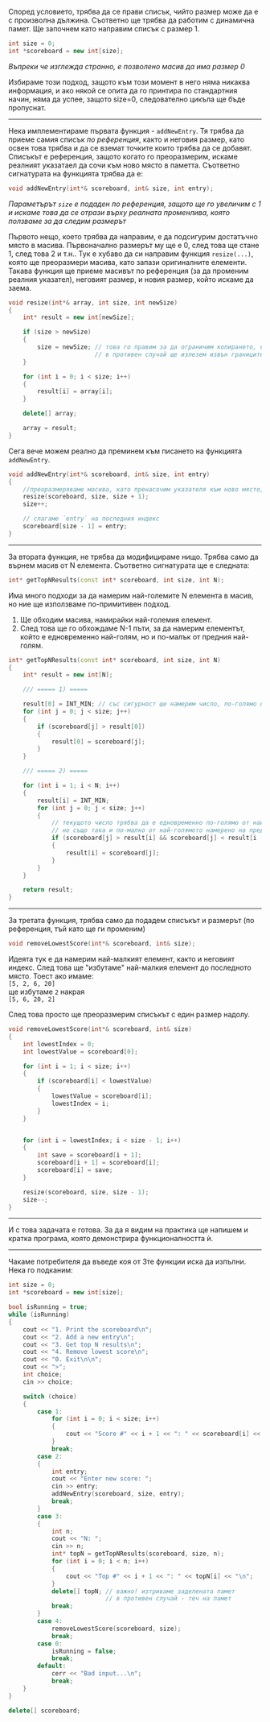 Според условието, трябва да се прави списък, чийто размер може да е с произволна дължина. Съответно ще трябва да работим с динамична памет. Ще започнем като направим списък с размер 1.

```cpp
int size = 0;
int *scoreboard = new int[size];
```
*Въпреки че изглежда странно, е позволено масив да има размер 0*

Избираме този подход, защото към този момент в него няма никаква информация, и ако някой се опита да го принтира по стандартния начин, няма да успее, защото size=0, следователно цикъла ще бъде пропуснат.

---

Нека имплементираме първата функция - `addNewEntry`. Тя трябва да приеме самия списък *по референция*, както и неговия размер, като освен това трябва и да се вземат точките които трябва да се добавят. Списъкът е референция, защото когато го преоразмерим, искаме реалният указатаел да сочи към ново място в паметта. Съответно сигнатурата на функцията трябва да е:
```cpp
void addNewEntry(int*& scoreboard, int& size, int entry); 
```
*Параметърът `sizе` е подаден по референция, защото ще го увеличим с 1 и искаме това да се отрази върху реалната променлива, която ползваме за да следим размерът*

Първото нещо, което трябва да направим, е да подсигурим достатъчно място в масива. Първоначално размерът му ще е 0, след това ще стане 1, след това 2 и т.н.. Тук е хубаво да си направим функция `resize(...)`, която ще преоразмери масива, като запази оригиналните елементи. Такава функция ще приеме масивът по референция (за да променим реалния указател), неговият размер, и новия размер, който искаме да заема.

```cpp
void resize(int*& array, int size, int newSize)
{
    int* result = new int[newSize];

    if (size > newSize)
    {
        size = newSize; // това го правим за да ограничим копирането, в случай че новият размер е по-малък
                        // в противен случай ще излезем извън границите на масива `result`
    }

    for (int i = 0; i < size; i++)
    {
        result[i] = array[i];
    }

    delete[] array;

    array = result;
}
```

Сега вече можем реално да преминем към писането на функцията `addNewEntry`.

```cpp
void addNewEntry(int*& scoreboard, int& size, int entry)
{
    //преоразмеряваме масива, като пренасочим указателя към ново място, което да може да побере всички елементи
    resize(scoreboard, size, size + 1);
    size++; 

    // слагаме `entry` на последния индекс
    scoreboard[size - 1] = entry;
}
```

---

За втората функция, не трябва да модифицираме нищо. Трябва само да върнем масив от N елемента. Съответно сигнатурата ще е следната:
```cpp
int* getTopNResults(const int* scoreboard, int size, int N);
```

Има много подходи за да намерим най-големите N елемента в масив, но ние ще използваме по-примитивен подход.
1) Ще обходим масива, намирайки най-големия елемент. 
2) След това ще го обхождаме N-1 пъти, за да намерим елементът, който е едновременно най-голям, но и по-малък от предния най-голям.

```cpp
int* getTopNResults(const int* scoreboard, int size, int N)
{
    int* result = new int[N];

    /// ===== 1) =====

    result[0] = INT_MIN; // със сигурност ще намерим число, по-голямо от това
    for (int j = 0; j < size; j++)
    {
        if (scoreboard[j] > result[0])
        {
            result[0] = scoreboard[j];
        }
    }

    /// ===== 2) =====

    for (int i = 1; i < N; i++)
    {
        result[i] = INT_MIN;
        for (int j = 0; j < size; j++)
        {
            // текущото число трябва да е едновременно по-голямо от най-голямото намерено до сега
            // но също така и по-малко от най-голямото намерено на предишната стъпка
            if (scoreboard[j] > result[i] && scoreboard[j] < result[i - 1])
            {
                result[i] = scoreboard[j];
            }
        }
    }

    return result;
}
```
---

За третата функция, трябва само да подадем списъкът и размерът (по референция, тъй като ще ги променим)

```cpp
void removeLowestScore(int*& scoreboard, int& size);
```

Идеята тук е да намерим най-малкият елемент, както и неговият индекс. След това ще "избутаме" най-малкия елемент до последното място. Тоест ако имаме:  
`[5, 2, 6, 20]`  
ще избутаме `2` накрая  
`[5, 6, 20, 2]` 

След това просто ще преоразмерим списъкът с един размер надолу.

```cpp
void removeLowestScore(int*& scoreboard, int& size)
{
    int lowestIndex = 0;
    int lowestValue = scoreboard[0];

    for (int i = 1; i < size; i++)
    {
        if (scoreboard[i] < lowestValue)
        {
            lowestValue = scoreboard[i];
            lowestIndex = i;
        }
    }


    for (int i = lowestIndex; i < size - 1; i++)
    {
        int save = scoreboard[i + 1];
        scoreboard[i + 1] = scoreboard[i];
        scoreboard[i] = save;
    }

    resize(scoreboard, size, size - 1);
    size--;
}
```

--- 

И с това задачата е готова. За да я видим на практика ще напишем и кратка програма, която демонстрира функционалността ѝ.

---

Чакаме потребителя да въведе коя от 3те функции иска да изпълни. Нека го подканим:

```cpp
int size = 0;
int *scoreboard = new int[size];

bool isRunning = true;
while (isRunning)
{
    cout << "1. Print the scoreboard\n";
    cout << "2. Add a new entry\n";
    cout << "3. Get top N results\n";
    cout << "4. Remove lowest score\n";
    cout << "0. Exit\n\n";
    cout << ">";
    int choice;
    cin >> choice;

    switch (choice)
    {
        case 1:
            for (int i = 0; i < size; i++)
            {
                cout << "Score #" << i + 1 << ": " << scoreboard[i] << "\n";
            }
            break;
        case 2:
        {
            int entry;
            cout << "Enter new score: ";
            cin >> entry;
            addNewEntry(scoreboard, size, entry);
            break;
        }
        case 3:
        {
            int n;
            cout << "N: ";
            cin >> n;
            int* topN = getTopNResults(scoreboard, size, n);
            for (int i = 0; i < n; i++)
            {
                cout << "Top #" << i + 1 << ": " << topN[i] << "\n";
            }
            delete[] topN; // важно! изтриваме заделената памет
                           // в противен случай - теч на памет
            break;
        }
        case 4:
            removeLowestScore(scoreboard, size);
            break;
        case 0: 
            isRunning = false;
            break;
        default:
            cerr << "Bad input...\n";
            break;
    }
}

delete[] scoreboard;
```
